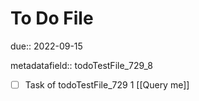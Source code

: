 # To Do File

due:: 2022-09-15

metadatafield:: todoTestFile_729_8

- [ ] Task of todoTestFile_729 1 [[Query me]]
